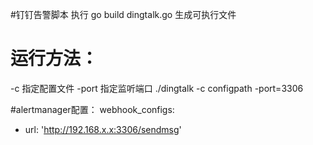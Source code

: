 #钉钉告警脚本
  执行 go build dingtalk.go 生成可执行文件

#  运行方法：
  -c 指定配置文件
  -port  指定监听端口
  ./dingtalk -c configpath  -port=3306


#alertmanager配置：
  webhook_configs:
  - url: 'http://192.168.x.x:3306/sendmsg'
